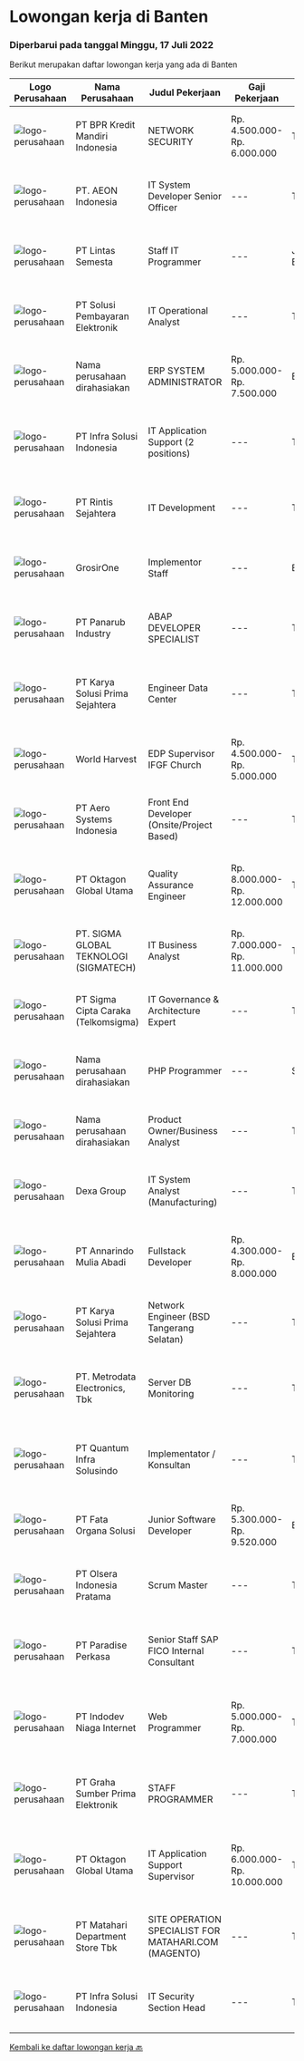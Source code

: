 
  # Lowongan kerja di Banten

  ### Diperbarui pada tanggal Minggu, 17 Juli 2022

  Berikut merupakan daftar lowongan kerja yang ada di Banten

  |Logo Perusahaan | Nama Perusahaan | Judul Pekerjaan | Gaji Pekerjaan | Lokasi | Deskripsi | Tanggal diunggah | Pranala |
  | -------------- | --------------- | --------------- | --------- | --------- | -------------- | ------- | ----------- |
  |![logo-perusahaan](https://image-service-cdn.seek.com.au/30bb5999850e50e9e01c4292216b6bbcae3f21e3/ee4dce1061f3f616224767ad58cb2fc751b8d2dc)|PT BPR Kredit Mandiri Indonesia|NETWORK SECURITY|Rp. 4.500.000-Rp. 6.000.000|Tangerang|Tanggung Jawab : Memiliki pengetahuan tentang Subnetting IP, Switching, Routing, Mikrotik, Firewall, VLAN, DNS, Gateway, Security Networking....|Sabtu, 16 Juli 2022|https://www.jobstreet.co.id/id/job/network-security-3948391?token=0~504caa88-6b4c-4e67-92f8-8eac3cf2f960&sectionRank=1&jobId=jobstreet-id-job-3948391|
|![logo-perusahaan](https://image-service-cdn.seek.com.au/70da9ce50f262e3c42ef7920a0d4297647ee2c10/ee4dce1061f3f616224767ad58cb2fc751b8d2dc)|PT. AEON Indonesia|IT System Developer Senior Officer|---|Tangerang|Qualification Bachelor's degree in computer science or information technology, or equivalent experience 2 years experience working with information...|Jumat, 15 Juli 2022|https://www.jobstreet.co.id/id/job/it-system-developer-senior-officer-3940025?token=0~504caa88-6b4c-4e67-92f8-8eac3cf2f960&sectionRank=2&jobId=jobstreet-id-job-3940025|
|![logo-perusahaan](https://image-service-cdn.seek.com.au/429b18cc03d60f52f73d9b6487c0600935f6d86a/ee4dce1061f3f616224767ad58cb2fc751b8d2dc)|PT Lintas Semesta|Staff IT Programmer|---|Jakarta Barat|Kualifikasi: Usia maksimal 28 tahun Pendidikan S1 Teknik Informatika Pengalaman minimal 1 tahun pada posisi yang sama, diutamakan bidang retail....|Jumat, 15 Juli 2022|https://www.jobstreet.co.id/id/job/staff-it-programmer-3939683?token=0~504caa88-6b4c-4e67-92f8-8eac3cf2f960&sectionRank=3&jobId=jobstreet-id-job-3939683|
|![logo-perusahaan](https://image-service-cdn.seek.com.au/0401c56e928487d2f29123172ea6acb5d2a335c6/ee4dce1061f3f616224767ad58cb2fc751b8d2dc)|PT Solusi Pembayaran Elektronik|IT Operational Analyst|---|Tangerang|Hi SPEcial People! SPE Solution sedang membuka peluang bagi kalian yang tertarik dengan Industri Fintech untuk bergabung menjadi IT Operational...|Jumat, 15 Juli 2022|https://www.jobstreet.co.id/id/job/it-operational-analyst-3957985?token=0~504caa88-6b4c-4e67-92f8-8eac3cf2f960&sectionRank=4&jobId=jobstreet-id-job-3957985|
|![logo-perusahaan](https://i.ibb.co/sqvTCh9/112815900-stock-vector-no-image-available-icon-flat-vector.webp)|Nama perusahaan dirahasiakan|ERP SYSTEM ADMINISTRATOR|Rp. 5.000.000-Rp. 7.500.000|Banten|This position involves you to be responsible with ERP System that is currently implemented in the company along with the manufacturing, sales, and...|Sabtu, 16 Juli 2022|https://www.jobstreet.co.id/id/job/erp-system-administrator-3940786?token=0~504caa88-6b4c-4e67-92f8-8eac3cf2f960&sectionRank=5&jobId=jobstreet-id-job-3940786|
|![logo-perusahaan](https://image-service-cdn.seek.com.au/1d28508741a18a8787327f3864aa8fb63be75845/ee4dce1061f3f616224767ad58cb2fc751b8d2dc)|PT Infra Solusi Indonesia|IT Application Support (2 positions)|---|Tangerang|Maintain and Support Application such as : Billing System, BSS/OSS System, CRM System, Linknet/Firstmedia Mobile Application; Must able to identified...|Kamis, 14 Juli 2022|https://www.jobstreet.co.id/id/job/it-application-support-2-positions-3956503?token=0~504caa88-6b4c-4e67-92f8-8eac3cf2f960&sectionRank=6&jobId=jobstreet-id-job-3956503|
|![logo-perusahaan](https://image-service-cdn.seek.com.au/4a69f7ffcb108464982bc6bd10fff8077a1e6436/ee4dce1061f3f616224767ad58cb2fc751b8d2dc)|PT Rintis Sejahtera|IT Development|---|Tangerang|Kualifikasi: Pendidikan Minimal S1, Teknik Informatika/Sistem Informasi/Teknik Komputer, IPK Minimal 3.00 Memiliki pengalaman sebagai...|Kamis, 14 Juli 2022|https://www.jobstreet.co.id/id/job/it-development-3944999?token=0~504caa88-6b4c-4e67-92f8-8eac3cf2f960&sectionRank=7&jobId=jobstreet-id-job-3944999|
|![logo-perusahaan](https://image-service-cdn.seek.com.au/f54c224dc67a2b277b3ed49a1cf94eee3f22adbf/ee4dce1061f3f616224767ad58cb2fc751b8d2dc)|GrosirOne|Implementor Staff|---|Banten|Kualifikasi: Maksimal usia 35 tahun. Minimal S1 Sistem Informasi. Minimal IPK 3,00. Memiliki minimal pengalaman 1 tahun. Memiliki kemampuan...|Jumat, 15 Juli 2022|https://www.jobstreet.co.id/id/job/implementor-staff-3958070?token=0~504caa88-6b4c-4e67-92f8-8eac3cf2f960&sectionRank=8&jobId=jobstreet-id-job-3958070|
|![logo-perusahaan](https://image-service-cdn.seek.com.au/6805deeddbe6260fe460026881f68b6f783992c0/ee4dce1061f3f616224767ad58cb2fc751b8d2dc)|PT Panarub Industry|ABAP DEVELOPER SPECIALIST|---|Tangerang|Job Qualifications: Bachelor degree in Information Technology Minimum 3 years experience in the same position Required Skill: ABAP Programming, C#,...|Sabtu, 16 Juli 2022|https://www.jobstreet.co.id/id/job/abap-developer-specialist-3948584?token=0~504caa88-6b4c-4e67-92f8-8eac3cf2f960&sectionRank=9&jobId=jobstreet-id-job-3948584|
|![logo-perusahaan](https://image-service-cdn.seek.com.au/bb0f2c313297f2db3d497466b95d7da85644edc0/ee4dce1061f3f616224767ad58cb2fc751b8d2dc)|PT Karya Solusi Prima Sejahtera|Engineer Data Center|---|Tangerang|KUALIFIKASI : Minimal pendidikan D3/S1 jurusan IT Minimal pengalaman 2 tahun sebagai Engineer Server Data Center Memahami operasional data center...|Jumat, 15 Juli 2022|https://www.jobstreet.co.id/id/job/engineer-data-center-3958948?token=0~504caa88-6b4c-4e67-92f8-8eac3cf2f960&sectionRank=10&jobId=jobstreet-id-job-3958948|
|![logo-perusahaan](https://image-service-cdn.seek.com.au/2c885639e6fb94940fcb1602f0bdfa9b1c2da3af/ee4dce1061f3f616224767ad58cb2fc751b8d2dc)|World Harvest|EDP Supervisor IFGF Church|Rp. 4.500.000-Rp. 5.000.000|Tangerang|Persyaratan: Sarjana Teknik informatika Memiliki pengalaman kerja di bidang yang sama minimal 2 tahun Memiliki hati untuk melayani tanggung...|Jumat, 15 Juli 2022|https://www.jobstreet.co.id/id/job/edp-supervisor-ifgf-church-3946189?token=0~504caa88-6b4c-4e67-92f8-8eac3cf2f960&sectionRank=11&jobId=jobstreet-id-job-3946189|
|![logo-perusahaan](https://image-service-cdn.seek.com.au/651feef7948a74b608536bf47c108af20ca93eeb/ee4dce1061f3f616224767ad58cb2fc751b8d2dc)|PT Aero Systems Indonesia|Front End Developer (Onsite/Project Based)|---|Tangerang|Job description : ·        Analyze information processing or computation needs, plan and design computer systems, using techniques such as structured...|Sabtu, 16 Juli 2022|https://www.jobstreet.co.id/id/job/front-end-developer-onsite-project-based-3948155?token=0~504caa88-6b4c-4e67-92f8-8eac3cf2f960&sectionRank=12&jobId=jobstreet-id-job-3948155|
|![logo-perusahaan](https://image-service-cdn.seek.com.au/aedac0bde51fc28d94673d8fc42b21f3e58a2f7d/ee4dce1061f3f616224767ad58cb2fc751b8d2dc)|PT Oktagon Global Utama|Quality Assurance Engineer|Rp. 8.000.000-Rp. 12.000.000|Tangerang|Job Requirements Candidate must possess at least Bachelor's Degree in Computer Science/Information Technology or equivalent. At least 2 Year(s) of...|Sabtu, 16 Juli 2022|https://www.jobstreet.co.id/id/job/quality-assurance-engineer-3941033?token=0~504caa88-6b4c-4e67-92f8-8eac3cf2f960&sectionRank=13&jobId=jobstreet-id-job-3941033|
|![logo-perusahaan](https://image-service-cdn.seek.com.au/7f5820662b3590c2231782c29931979332943e74/ee4dce1061f3f616224767ad58cb2fc751b8d2dc)|PT. SIGMA GLOBAL TEKNOLOGI (SIGMATECH)|IT Business Analyst|Rp. 7.000.000-Rp. 11.000.000|Tangerang|SIGMATECH is looking for joining our team with The Job Desc., Qualifications &amp; Compensation Benefit as below :REQUIREMENT: Degree in computer...|Kamis, 14 Juli 2022|https://www.jobstreet.co.id/id/job/it-business-analyst-3957009?token=0~504caa88-6b4c-4e67-92f8-8eac3cf2f960&sectionRank=14&jobId=jobstreet-id-job-3957009|
|![logo-perusahaan](https://image-service-cdn.seek.com.au/41590888b6b09379b9e08d52586169c855f4df77/ee4dce1061f3f616224767ad58cb2fc751b8d2dc)|PT Sigma Cipta Caraka (Telkomsigma)|IT Governance & Architecture Expert|---|Tangerang|IT Governance &amp; Architecture Expert Job Description: Develop and maintaining IT policies, standards, and procedures according to applicable...|Kamis, 14 Juli 2022|https://www.jobstreet.co.id/id/job/it-governance-architecture-expert-3945190?token=0~504caa88-6b4c-4e67-92f8-8eac3cf2f960&sectionRank=15&jobId=jobstreet-id-job-3945190|
|![logo-perusahaan](https://i.ibb.co/sqvTCh9/112815900-stock-vector-no-image-available-icon-flat-vector.webp)|Nama perusahaan dirahasiakan|PHP Programmer|---|Serang|Persyaratan : Pendidikan minimal S1 dari jurusan Teknik Informatika (IT)/Sistem Informasi Minimal 1-2 tahun pengalaman Familiar dengan PHP, MySQL,...|Kamis, 14 Juli 2022|https://www.jobstreet.co.id/id/job/php-programmer-3944462?token=0~504caa88-6b4c-4e67-92f8-8eac3cf2f960&sectionRank=16&jobId=jobstreet-id-job-3944462|
|![logo-perusahaan](https://i.ibb.co/sqvTCh9/112815900-stock-vector-no-image-available-icon-flat-vector.webp)|Nama perusahaan dirahasiakan|Product Owner/Business Analyst|---|Tangerang|Responsibilities: Be the subject matter expert of INFT's system including lending, remittance, and payment Communicating with stakeholders regarding...|Jumat, 15 Juli 2022|https://www.jobstreet.co.id/id/job/product-owner-business-analyst-3958330?token=0~504caa88-6b4c-4e67-92f8-8eac3cf2f960&sectionRank=17&jobId=jobstreet-id-job-3958330|
|![logo-perusahaan](https://image-service-cdn.seek.com.au/20eb5457edc7fd869c083282c179a130802d98a0/ee4dce1061f3f616224767ad58cb2fc751b8d2dc)|Dexa Group|IT System Analyst (Manufacturing)|---|Tangerang|Responsibilities: Assist in interpreting business documents and develop use cases for development team Analyze and translate business needs into...|Rabu, 13 Juli 2022|https://www.jobstreet.co.id/id/job/it-system-analyst-manufacturing-3942439?token=0~504caa88-6b4c-4e67-92f8-8eac3cf2f960&sectionRank=18&jobId=jobstreet-id-job-3942439|
|![logo-perusahaan](https://image-service-cdn.seek.com.au/990169d34a9dded8173cdfb4b67058e8d7139c0c/ee4dce1061f3f616224767ad58cb2fc751b8d2dc)|PT Annarindo Mulia Abadi|Fullstack Developer|Rp. 4.300.000-Rp. 8.000.000|Banten|Keahlian: Memiliki logical thinking, troubleshooting, dan debugging skills yang baik. Menguasai HTML, CSS, JavaScript. Menguasai salah satu framework...|Jumat, 15 Juli 2022|https://www.jobstreet.co.id/id/job/fullstack-developer-3946452?token=0~504caa88-6b4c-4e67-92f8-8eac3cf2f960&sectionRank=19&jobId=jobstreet-id-job-3946452|
|![logo-perusahaan](https://image-service-cdn.seek.com.au/bb0f2c313297f2db3d497466b95d7da85644edc0/ee4dce1061f3f616224767ad58cb2fc751b8d2dc)|PT Karya Solusi Prima Sejahtera|Network Engineer (BSD Tangerang Selatan)|---|Tangerang|Kualifikasi: Usia maksimal 28 tahun; Pendidikan minimal D3/S1 jurusan Teknik Telekomunikasi; Memiliki pengalaman minimal 1 tahun pada bidang Network...|Kamis, 14 Juli 2022|https://www.jobstreet.co.id/id/job/network-engineer-bsd-tangerang-selatan-3957315?token=0~504caa88-6b4c-4e67-92f8-8eac3cf2f960&sectionRank=20&jobId=jobstreet-id-job-3957315|
|![logo-perusahaan](https://image-service-cdn.seek.com.au/0d75518309b56a3cff39daa569b0ba02cc7a22f2/ee4dce1061f3f616224767ad58cb2fc751b8d2dc)|PT. Metrodata Electronics, Tbk|Server DB Monitoring|---|Tangerang|Deskripsi Pekerjaan :1. Melakukan aktifitas monitoring server dan database dengan menggunakan perangkat monitoring yang telah ada di Perusahaan.2....|Kamis, 14 Juli 2022|https://www.jobstreet.co.id/id/job/server-db-monitoring-3944370?token=0~504caa88-6b4c-4e67-92f8-8eac3cf2f960&sectionRank=21&jobId=jobstreet-id-job-3944370|
|![logo-perusahaan](https://image-service-cdn.seek.com.au/07748d897aa5562859889dc364a509317f945225/ee4dce1061f3f616224767ad58cb2fc751b8d2dc)|PT Quantum Infra Solusindo|Implementator / Konsultan|---|Tangerang|Kandidat harus memiliki setidaknya Diploma di Ilmu Komputer Teknologi Informasi atau semua Jurusan Ilmu Pengetahuan MIPA, Ekonomi, Keuangan atau...|Kamis, 14 Juli 2022|https://www.jobstreet.co.id/id/job/implementator-konsultan-3944982?token=0~504caa88-6b4c-4e67-92f8-8eac3cf2f960&sectionRank=22&jobId=jobstreet-id-job-3944982|
|![logo-perusahaan](https://image-service-cdn.seek.com.au/46e4326b332af51c3454fb5e85d76037fa227685/ee4dce1061f3f616224767ad58cb2fc751b8d2dc)|PT Fata Organa Solusi|Junior Software Developer|Rp. 5.300.000-Rp. 9.520.000|Banten|Job Description: Write and maintain codes related to audio engineering Write and maintain codes related to python bound libraries Write and maintain...|Jumat, 15 Juli 2022|https://www.jobstreet.co.id/id/job/junior-software-developer-3945510?token=0~504caa88-6b4c-4e67-92f8-8eac3cf2f960&sectionRank=23&jobId=jobstreet-id-job-3945510|
|![logo-perusahaan](https://image-service-cdn.seek.com.au/90e9bb2e5bcac40b68d491aafb34203d371349a1/ee4dce1061f3f616224767ad58cb2fc751b8d2dc)|PT Olsera Indonesia Pratama|Scrum Master|---|Tangerang|Qualification: Minimal 1 year experience as a scrum master or project manager Understand project management and service delivery Fully understand...|Jumat, 15 Juli 2022|https://www.jobstreet.co.id/id/job/scrum-master-3946149?token=0~504caa88-6b4c-4e67-92f8-8eac3cf2f960&sectionRank=24&jobId=jobstreet-id-job-3946149|
|![logo-perusahaan](https://image-service-cdn.seek.com.au/3b0f34eab3440598edd1d18d11f05cc7743bcc1d/ee4dce1061f3f616224767ad58cb2fc751b8d2dc)|PT Paradise Perkasa|Senior Staff SAP FICO Internal Consultant|---|Tangerang|Tugas dan Tanggung Jawab : Bertanggung jawab dalam support system SAP Modul FICO dan integrasi dengan modul SAP lainnya; Memastikan system SAP Modul...|Jumat, 15 Juli 2022|https://www.jobstreet.co.id/id/job/senior-staff-sap-fico-internal-consultant-3939548?token=0~504caa88-6b4c-4e67-92f8-8eac3cf2f960&sectionRank=25&jobId=jobstreet-id-job-3939548|
|![logo-perusahaan](https://image-service-cdn.seek.com.au/f074cabbaa6050e58e0b035af161ff14f87b92a6/ee4dce1061f3f616224767ad58cb2fc751b8d2dc)|PT Indodev Niaga Internet|Web Programmer|Rp. 5.000.000-Rp. 7.000.000|Tangerang|Candidate must possess at least a Diploma, Bachelor's Degree, Master's Degree / Post Graduate Degree, Computer Science/Information Technology,...|Jumat, 15 Juli 2022|https://www.jobstreet.co.id/id/job/web-programmer-3957886?token=0~504caa88-6b4c-4e67-92f8-8eac3cf2f960&sectionRank=26&jobId=jobstreet-id-job-3957886|
|![logo-perusahaan](https://image-service-cdn.seek.com.au/3a322ec71c6712de8048c6470391a42f421ebeb4/ee4dce1061f3f616224767ad58cb2fc751b8d2dc)|PT Graha Sumber Prima Elektronik|STAFF PROGRAMMER|---|Tangerang|Qualification :    Degree in Computer Science and other related (Fresh graduates)    Programming Language: a. Javascript/PHP (Laravel is highly...|Kamis, 14 Juli 2022|https://www.jobstreet.co.id/id/job/staff-programmer-3943972?token=0~504caa88-6b4c-4e67-92f8-8eac3cf2f960&sectionRank=27&jobId=jobstreet-id-job-3943972|
|![logo-perusahaan](https://image-service-cdn.seek.com.au/aedac0bde51fc28d94673d8fc42b21f3e58a2f7d/ee4dce1061f3f616224767ad58cb2fc751b8d2dc)|PT Oktagon Global Utama|IT Application Support Supervisor|Rp. 6.000.000-Rp. 10.000.000|Tangerang|Full On Site (Tangerang)Watch our Office here: https://lnkd.in/ghpnjEZmJob Descriptions:[-] Installing and configuring application (which has been...|Rabu, 13 Juli 2022|https://www.jobstreet.co.id/id/job/it-application-support-supervisor-3955085?token=0~504caa88-6b4c-4e67-92f8-8eac3cf2f960&sectionRank=28&jobId=jobstreet-id-job-3955085|
|![logo-perusahaan](https://image-service-cdn.seek.com.au/62966460fa0b64bdd86b12be44ac76eff6d5c882/ee4dce1061f3f616224767ad58cb2fc751b8d2dc)|PT Matahari Department Store Tbk|SITE OPERATION SPECIALIST FOR MATAHARI.COM (MAGENTO)|---|Tangerang|Responsibilities : Build onsite analysis both for performance evaluation and determining further action, by providing ROI analysis of all online...|Kamis, 14 Juli 2022|https://www.jobstreet.co.id/id/job/site-operation-specialist-for-matahari.com-magento-3944095?token=0~504caa88-6b4c-4e67-92f8-8eac3cf2f960&sectionRank=29&jobId=jobstreet-id-job-3944095|
|![logo-perusahaan](https://image-service-cdn.seek.com.au/1d28508741a18a8787327f3864aa8fb63be75845/ee4dce1061f3f616224767ad58cb2fc751b8d2dc)|PT Infra Solusi Indonesia|IT Security Section Head|---|Tangerang|IT Security Section Head coordinates the IT organization's technical activities to implement and manage security infrastructure, and to provide...|Kamis, 14 Juli 2022|https://www.jobstreet.co.id/id/job/it-security-section-head-3956473?token=0~504caa88-6b4c-4e67-92f8-8eac3cf2f960&sectionRank=30&jobId=jobstreet-id-job-3956473|


  [Kembali ke daftar lowongan kerja 🔙](../README.md#daftar-lowongan-kerja)
  